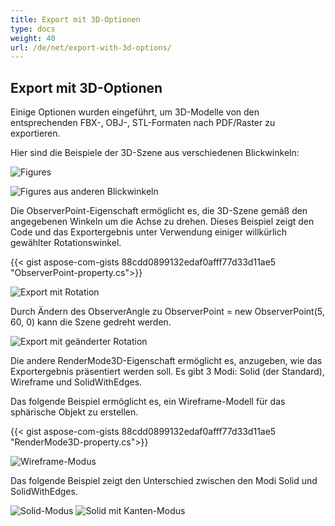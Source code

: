 ```yaml
---
title: Export mit 3D-Optionen
type: docs
weight: 40
url: /de/net/export-with-3d-options/
---
```


## **Export mit 3D-Optionen**

Einige Optionen wurden eingeführt, um 3D-Modelle von den entsprechenden FBX-, OBJ-, STL-Formaten nach PDF/Raster zu exportieren.

Hier sind die Beispiele der 3D-Szene aus verschiedenen Blickwinkeln:

![Figures](/_assets/fig1.png)

![Figures aus anderen Blickwinkeln](/_assets/fig2.png)

Die ObserverPoint-Eigenschaft ermöglicht es, die 3D-Szene gemäß den angegebenen Winkeln um die Achse zu drehen. Dieses Beispiel zeigt den Code und das Exportergebnis unter Verwendung einiger willkürlich gewählter Rotationswinkel.

{{< gist aspose-com-gists 88cdd0899132edaf0afff77d33d11ae5 "ObserverPoint-property.cs">}}

![Export mit Rotation](/_assets/fig3.png)

Durch Ändern des ObserverAngle zu ObserverPoint = new ObserverPoint(5, 60, 0) kann die Szene gedreht werden.

![Export mit geänderter Rotation](/_assets/fig4.png)

Die andere RenderMode3D-Eigenschaft ermöglicht es, anzugeben, wie das Exportergebnis präsentiert werden soll. Es gibt 3 Modi: Solid (der Standard), Wireframe und SolidWithEdges.

Das folgende Beispiel ermöglicht es, ein Wireframe-Modell für das sphärische Objekt zu erstellen.

{{< gist aspose-com-gists 88cdd0899132edaf0afff77d33d11ae5 "RenderMode3D-property.cs">}}

![Wireframe-Modus](/_assets/fig5.png)

Das folgende Beispiel zeigt den Unterschied zwischen den Modi Solid und SolidWithEdges.

![Solid-Modus](/_assets/fig6.png)
![Solid mit Kanten-Modus](/_assets/fig7.png)
